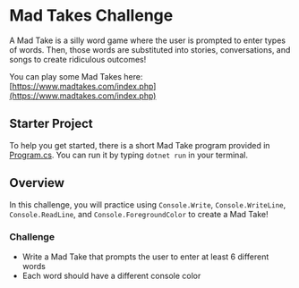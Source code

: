 # Mad Takes Challenge

A Mad Take is a silly word game where the user is prompted to enter types of
words. Then, those words are substituted into stories, conversations, and songs
to create ridiculous outcomes! 

You can play some Mad Takes here: [https://www.madtakes.com/index.php](https://www.madtakes.com/index.php)

## Starter Project

To help you get started, there is a short Mad Take program provided in
[Program.cs](Program.cs). You can run it by typing `dotnet run` in your terminal.

## Overview

In this challenge, you will practice using `Console.Write`, `Console.WriteLine`,
`Console.ReadLine`, and `Console.ForegroundColor` to create a Mad Take!

### Challenge

* Write a Mad Take that prompts the user to enter at least 6 different words
* Each word should have a different console color